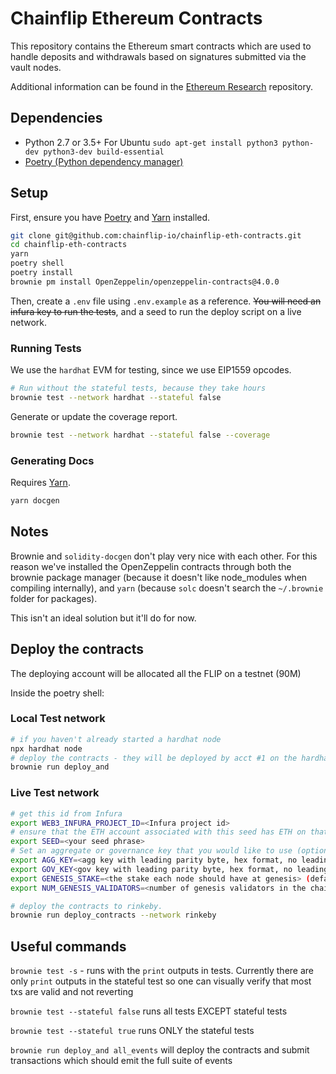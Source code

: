 # Chainflip Ethereum Contracts

This repository contains the Ethereum smart contracts which are used to handle deposits and withdrawals based on signatures submitted via the vault nodes.

Additional information can be found in the [Ethereum Research](https://github.com/chainflip-io/ethereum-research) repository.

## Dependencies

- Python 2.7 or 3.5+
For Ubuntu `sudo apt-get install python3 python-dev python3-dev build-essential`
- [Poetry (Python dependency manager)](https://python-poetry.org/docs/)

## Setup

First, ensure you have [Poetry](https://python-poetry.org) and [Yarn](https://yarnpkg.com) installed.

```bash
git clone git@github.com:chainflip-io/chainflip-eth-contracts.git
cd chainflip-eth-contracts
yarn
poetry shell
poetry install
brownie pm install OpenZeppelin/openzeppelin-contracts@4.0.0
```

Then, create a `.env` file using `.env.example` as a reference. ~~You will need an infura key to run the tests~~, and a seed to run the deploy script on a live network.

### Running Tests

We use the `hardhat` EVM for testing, since we use EIP1559 opcodes.

```bash
# Run without the stateful tests, because they take hours
brownie test --network hardhat --stateful false
```

Generate or update the coverage report.

```bash
brownie test --network hardhat --stateful false --coverage
```

### Generating Docs

Requires [Yarn](https://yarnpkg.com).

```bash
yarn docgen
```

## Notes

Brownie and `solidity-docgen` don't play very nice with each other. For this reason we've installed the OpenZeppelin contracts through both the brownie package manager (because it doesn't like node_modules when compiling internally), and `yarn` (because `solc` doesn't search the `~/.brownie` folder for packages).

This isn't an ideal solution but it'll do for now.

## Deploy the contracts

The deploying account will be allocated all the FLIP on a testnet (90M)

Inside the poetry shell:

### Local Test network

```bash
# if you haven't already started a hardhat node
npx hardhat node
# deploy the contracts - they will be deployed by acct #1 on the hardhat pre-seeded accounts
brownie run deploy_and
```

### Live Test network

```bash
# get this id from Infura
export WEB3_INFURA_PROJECT_ID=<Infura project id>
# ensure that the ETH account associated with this seed has ETH on that network
export SEED=<your seed phrase>
# Set an aggregate or governance key that you would like to use (optional)
export AGG_KEY=<agg key with leading parity byte, hex format, no leading 0x>
export GOV_KEY<gov key with leading parity byte, hex format, no leading 0x>
export GENESIS_STAKE=<the stake each node should have at genesis> (default = 500000000000000000000000)
export NUM_GENESIS_VALIDATORS=<number of genesis validators in the chainspec you expect to start against this contract> (default = 5)

# deploy the contracts to rinkeby.
brownie run deploy_contracts --network rinkeby
```

## Useful commands

`brownie test -s` - runs with the `print` outputs in tests. Currently there are only `print` outputs in the stateful test so one can visually verify that most txs are valid and not reverting

`brownie test --stateful false` runs all tests EXCEPT stateful tests

`brownie test --stateful true` runs ONLY the stateful tests

`brownie run deploy_and all_events` will deploy the contracts and submit transactions which should emit the full suite of events
